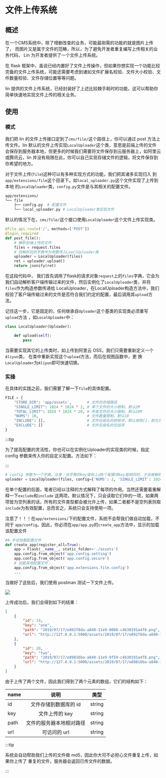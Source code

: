 # 文件上传系统

## 概述
在一个CMS系统中，除了增删改查的业务，可能最刚需的功能的就是图片上传了，
而图片又是属于文件的范畴，所以，为了避免开发者重复编写上传相关的业务代码，
Lin 为开发者提供了一个文件上传系统。

在 flask 框架中，虽说已经内置好了文件上传操作，但如果你想实现一个功能比较完备的文件上传系统，可能还需要考虑到诸如文件扩展名校验、文件大小校验、文件数量校验、文件存储位置等等问题。

lin 提供的文件上传系统，已经封装好了上述比较棘手耗时的功能，这可以帮助你简单快速地实现文件上传的相关业务。

## 使用

### 模式

我们把 lin 的文件上传接口定到了`cms/file/`这个路径上，你可以通过 post 方法上传文件。lin 默认的文件上传实现`LocalUploader`这个类，意思是前端上传的文件会保存到服务器本地，但更多的时候我们需要将文件保存到云服务器上，如阿里云或腾讯云，lin 并没有局限在此，你可以自己实现存储文件的逻辑，将文件保存到你希望的地方。

对于文件上传(`file`)这种可以有多种实现方式的功能，我们把其诸多实现归入
到`app/extensions/file`这个目录下。如`local_uploader.py`这个文件实现了上传到本地
的`LocalUploader`类，`config.py`文件是与其相关的配置文件。

```bash
app/extensions/
└── file
    ├── config.py  # 配置文件
    └── local_uploader.py # LocalUploader类实现文件
```

默认的情况下在，`cms/file/`这个接口使用`LocalUploader`这个文件上传实现类。

```python
@file_api.route('/', methods=['POST'])
@login_required
def post_file():
    # 解析前端上传的文件
    files = request.files
    # 将解析后的字典作为参数传入LoaclUploader类
    uploader = LocalUploader(files)
    ret = uploader.upload()
    return jsonify(ret)
```

在这段代码中， 我们首先调用了flask的请求对象`request`上的`files`字典，它会为我们自动解析客户端传输过来的文件，然后实例化了`LocalUploader`类，并将`files`作为构造参数传递给 LocalUploader，在LocalUploader构造方法中，我们校验了客户端传输过来的文件是否符合我们约定的配置，最后调用其`upload`方法。

记住这一步，它是固定的，任何继承自`Uploader`这个基类的实现类必须重写`upload`方法
，如`LocalUploader`中：

```python
class LocalUploader(Uploader):

    def upload(self):
        pass
```

当需要实现其它的上传类时，如上传到阿里云 OSS，我们只需要重新定义一个`Aliyun`类，
在类中重新实现这个`upload`方法，而后在视图函数中，更
换`LocalUploader`为`Aliyun`即可快速切换。

### 实操

在具体的实践之前，我们需要了解一下`file`的具体配置。

```python
FILE = {
    "STORE_DIR": 'app/assets',       # 文件的存储路径
    "SINGLE_LIMIT": 1024 * 1024 * 2, # 单个文件的大小限制，默认2M
    "TOTAL_LIMIT": 1024 * 1024 * 20, # 所有文件的大小限制，默认20M
    "NUMS": 10,                      # 文件数量限制，默认10
    "INCLUDE": [],                   # 文件后缀名的排除项，默认排除[]，即允许所有类型的文件上传
    "EXCLUDE": []                    # 文件后缀名的包括项
}
```

:::tip

为了提高配置的灵活性，你也可以在实例化Uploader的实现类的时候，指定 config 参数来传入你的自定义配置。方法如下：

:::
```python
# config 参数为一个字典。注意：当字典的key值和上述6个配置项key值相同时，才会被解析
uploader = LocalUploader(files, config={'NUMS': 2, 'SINGLE_LIMIT': 1024 * 1024 * 1})
```

在单个配置的后面，笔者已经以注释的方式解释了每项的作用。当然还需要着重解释一下`exclude`和`include`
这两项，默认情况下，只会读取它们中的一项，如果两项皆为空列表的话，所有的文件类型都会被允许上传，如果二者都不是空列表则取`include`为有效配置，总而言之，系统只会支持使用一项。

注意了！！！在`app/extensions/`下的配置文件，系统不会帮我们做自动加载，不同于
`app/config`。因此，你必须在`app/app.py`的`create_app`方法中，显示的加载该配置文件

```py
## 手动加载配置文件
def create_app(register_all=True):
    app = Flask(__name__, static_folder='./assets')
    app.config.from_object('app.config.setting')
    app.config.from_object('app.config.secure')
    # 加载其他配置文件：
    app.config.from_object('app.extensions.file.config')
    ...
```

当做好了这些后，我们使用 postman 测试一下文件上传。

<img-wrapper>
  <img src="http://imglf5.nosdn0.126.net/img/L1FxUmNhYXM3L2ZWaFZGUFVNRWJBbmZMYldnckpPNEk0RjNJcEM3K3duYmxMeEJxMm1hOGFnPT0.png?imageView&thumbnail=2090y1120&quality=96&stripmeta=0">
</img-wrapper>

上传成功后，我们会得到如下的结果：

```json
[
    {
        "id": 19,
        "key": "one",
        "path": "2019/07/17/e892f8da-a840-11e9-8088-c4b30191a4f8.png",
        "url": "http://127.0.0.1:5000/assets/2019/07/17/e892f8da-a840-11e9-8088-c4b30191a4f8.png"
    },
    {
        "id": 20,
        "key": "two",
        "path": "2019/07/17/e89816ba-a840-11e9-9f59-c4b30191a4f8.png",
        "url": "http://127.0.0.1:5000/assets/2019/07/17/e89816ba-a840-11e9-9f59-c4b30191a4f8.png"
    }
]
```

由于上传了两个文件，因此我们得到了两个元素的数组，它们的结构如下：

| name |         说明          |  类型  |
| ---- | :-------------------: | :----: |
| id   | 文件存储到数据库的 id | string |
| key  |    文件上传的 key     | string |
| path  | 文件的服务器本地相对路径  | string |
| url  |     可访问的 url      | string |

:::tip

系统会自动帮助我们上传的文件做 md5，因此你大可不必担心文件重复上传，如果你上传了
重复的文件，服务器会返回已传文件的数据。

:::
